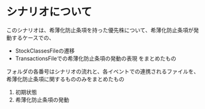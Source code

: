 # シナリオについて

このシナリオは、希薄化防止条項を持った優先株について、希薄化防止条項が発動するケースでの、

- StockClassesFileの遷移
- TransactionsFileでの希薄化防止条項の発動の表現
をまとめたもの

フォルダの各番号はシナリオの流れと、各イベントでの連携されるファイルを、希薄化防止条項に関するもののみをまとめたもの

1. 初期状態
2. 希薄化防止条項の発動
